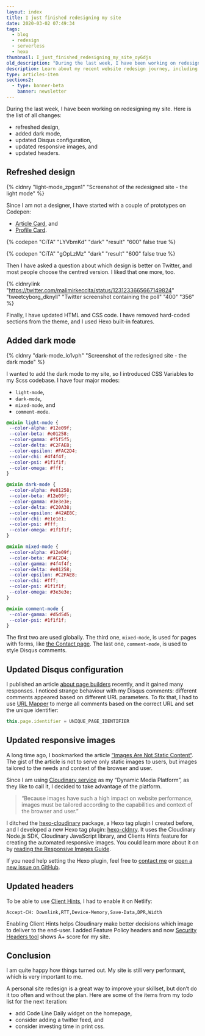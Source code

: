 ```yaml
---
layout: index
title: I just finished redesigning my site
date: 2020-03-02 07:49:34
tags:
  - blog
  - redesign
  - serverless
  - hexo
thumbnail: I_just_finished_redesigning_my_site_oy6djs
old_description: "During the last week, I have been working on redesigning my site. Read all about the changes."
description: Learn about my recent website redesign journey, including the challenges faced and the solutions implemented for a better user experience.
type: articles-item
sections2:
  - type: banner-beta
    banner: newsletter
---
```


During the last week, I have been working on redesigning my site. Here is the list of all changes:

- refreshed design,
- added dark mode,
- updated Disqus configuration,
- updated responsive images, and
- updated headers.

## Refreshed design

{% cldnry "light-mode_zpgxn1" "Screenshot of the redesigned site - the light mode" %}

Since I am not a designer, I have started with a couple of prototypes on Codepen:

- [Article Card], and
- [Profile Card].

{% codepen "CiTA" "LYVbmKd" "dark" "result" "600" false true %}

{% codepen "CiTA" "gOpLzMz" "dark" "result" "600" false true %}

Then I have asked a question about which design is better on Twitter, and most people choose the centred version. I liked that one more, too.

{% cldnrylink "https://twitter.com/malimirkeccita/status/1231233665667149824" "tweetcyborg_dknyll" "Twitter screenshot containing the poll" "400" "356" %}

Finally, I have updated HTML and CSS code. I have removed hard-coded sections from the theme, and I used Hexo built-in features.

## Added dark mode

{% cldnry "dark-mode_lo1vph" "Screenshot of the redesigned site - the dark mode" %}

I wanted to add the dark mode to my site, so I introduced CSS Variables to my Scss codebase. I have four major modes:

- `light-mode`,
- `dark-mode`,
- `mixed-mode`, and
- `comment-mode`.

``` scss
@mixin light-mode {
 --color-alpha: #12e09f;
 --color-beta: #e01258;
 --color-gamma: #f5f5f5;
 --color-delta: #C2FAE8;
 --color-epsilon: #FAC2D4;
 --color-chi: #4f4f4f;
 --color-psi: #1f1f1f;
 --color-omega: #fff;
}

@mixin dark-mode {
 --color-alpha: #e01258;
 --color-beta: #12e09f;
 --color-gamma: #3e3e3e;
 --color-delta: #C20A38;
 --color-epsilon: #42AE8C;
 --color-chi: #e1e1e1;
 --color-psi: #fff;
 --color-omega: #1f1f1f;
}

@mixin mixed-mode {
 --color-alpha: #12e09f;
 --color-beta: #FAC2D4;
 --color-gamma: #4f4f4f;
 --color-delta: #e01258;
 --color-epsilon: #C2FAE8;
 --color-chi: #fff;
 --color-psi: #1f1f1f;
 --color-omega: #3e3e3e;
}

@mixin comment-mode {
 --color-gamma: #d5d5d5;
 --color-psi: #1f1f1f;
}
```

The first two are used globally. The third one, `mixed-mode`, is used for pages with forms, like [the Contact page]. The last one, `comment-mode`, is used to style Disqus comments.

## Updated Disqus configuration

I published an article [about page builders] recently, and it gained many responses. I noticed strange behaviour with my Disqus comments: different comments appeared based on different URL parameters. To fix that, I had to use [URL Mapper] to merge all comments based on the correct URL and set the unique identifier:

``` js
this.page.identifier = UNIQUE_PAGE_IDENTIFIER
```

## Updated responsive images

A long time ago, I bookmarked the article [“Images Are Not Static Content“]. The gist of the article is not to serve only static images to users, but images tailored to the needs and context of the browser and user.

Since I am using [Cloudinary service] as my “Dynamic Media Platform”, as they like to call it, I decided to take advantage of the platform.

> “Because images have such a high impact on website performance, images must be tailored according to the capabilities and context of the browser and user.”

I ditched the [hexo-cloudinary] package, a Hexo tag plugin I created before, and I developed a new Hexo tag plugin: [hexo-cldnry]. It uses the Cloudinary Node.js SDK, Cloudinary JavaScript library, and Clients Hints feature for creating the automated responsive images. You could learn more about it on by [reading the Responsive Images Guide].

If you need help setting the Hexo plugin, feel free to [contact me] or [open a new issue on GitHub].

## Updated headers

To be able to use [Client Hints], I had to enable it on Netlify:

``` text
Accept-CH: Downlink,RTT,Device-Memory,Save-Data,DPR,Width
```

Enabling Client Hints helps Cloudinary make better decisions which image to deliver to the end-user. I added Feature Policy headers and now [Security Headers tool] shows A+ score for my site.

## Conclusion

I am quite happy how things turned out. My site is still very performant, which is very important to me.

A personal site redesign is a great way to improve your skillset, but don’t do it too often and without the plan. Here are some of the items from my todo list for the next iteration:

- add Code Line Daily widget on the homepage,
- consider adding a twitter feed, and
- consider investing time in print css.

[Article Card]: https://codepen.io/CiTA/pen/LYVbmKd
[Profile Card]: https://codepen.io/CiTA/pen/gOpLzMz
[the Contact page]: /contact/
[about page builders]: /articles/page-builders-might-not-be-a-good-idea/
[URL Mapper]: https://help.disqus.com/en/articles/1717129-url-mapper
[“Images Are Not Static Content“]: https://css-tricks.com/images-are-not-static-content/
[Cloudinary service]: https://cloudinary.com/
[hexo-cloudinary]: https://github.com/maliMirkec/hexo-cloudinary
[hexo-cldnry]: https://github.com/maliMirkec/hexo-cldnry
[contact me]: /contact/
[open a new issue on GitHub]: https://github.com/maliMirkec/hexo-cldnry/issues/new
[reading the Responsive Images Guide]: https://cloudinary.com/documentation/responsive_images#automating_responsive_images_with_javascript
[Client Hints]: https://developers.google.com/web/fundamentals/performance/optimizing-content-efficiency/client-hints
[“Properly size images”]: https://web.dev/uses-responsive-images/
[Security Headers tool]: https://securityheaders.com/?q=https%3A%2F%2Fwww.silvestar.codes%2F&followRedirects=on
